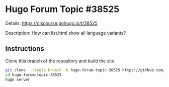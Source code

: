 # Hugo Forum Topic #38525

Details: <https://discourse.gohugo.io/t/38525>

Description: How can list.html show all language variants?

## Instructions

Clone this branch of the repository and build the site.

```bash
git clone --single-branch -b hugo-forum-topic-38525 https://github.com/jmooring/hugo-testing hugo-forum-topic-38525
cd hugo-forum-topic-38525
hugo server
```
